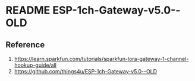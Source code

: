 # README ESP-1ch-Gateway-v5.0--OLD

## Reference
1. https://learn.sparkfun.com/tutorials/sparkfun-lora-gateway-1-channel-hookup-guide/all
2. https://github.com/things4u/ESP-1ch-Gateway-v5.0--OLD
